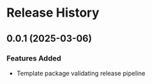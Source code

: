 # Release History

## 0.0.1 (2025-03-06)

### Features Added

* Template package validating release pipeline